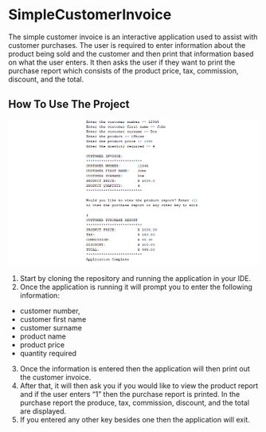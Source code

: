 # SimpleCustomerInvoice
The simple customer invoice is an interactive application used to assist with customer purchases. The user is required to enter information about the product being sold and the customer and then print that information based on what the user enters. It then asks the user if they want to print the purchase report which consists of the product price, tax, commission, discount, and the total. 
## How To Use The Project
![Project Overview](https://github.com/laurynxrobson/SimpleCustomerInvoice/blob/master/SimpleCustomerInvoice.png)
1. Start by cloning the repository and running the application in your IDE.
2. Once the application is running it will prompt you to enter the following information:
- customer number,
- customer first name
- customer surname
- product name
- product price 
- quantity required
3. Once the information is entered then the application will then print out the customer invoice. 
4. After that, it will then ask you if you would like to view the product report and if the user enters “1” then the purchase report is printed. In the purchase report the produce, tax, commission, discount, and the total are displayed. 
5. If you entered any other key besides one then the application will exit.
